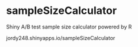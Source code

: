 # sampleSizeCalculator
Shiny A/B test sample size calculator powered by R

jordy248.shinyapps.io/sampleSizeCalculator
